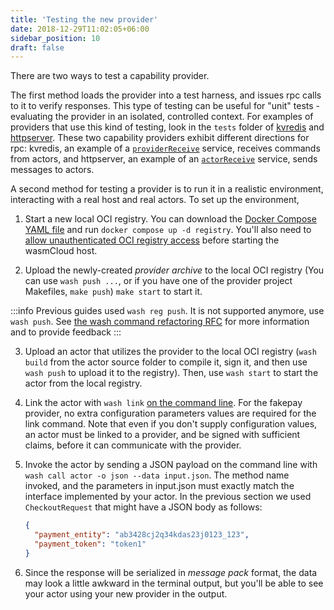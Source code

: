 ```yaml
---
title: 'Testing the new provider'
date: 2018-12-29T11:02:05+06:00
sidebar_position: 10
draft: false
---
```


<head>
  <meta name="robots" content="noindex" />
</head>

There are two ways to test a capability provider.

The first method loads the provider into a test harness, and issues rpc calls to it to verify responses. This type of testing can be useful for "unit" tests - evaluating the provider in an isolated, controlled context. For examples of providers that use this kind of testing, look in the `tests` folder of [kvredis](https://github.com/wasmCloud/capability-providers/tree/main/kvredis) and [httpserver](https://github.com/wasmCloud/capability-providers/tree/main/httpserver-rs). These two capability providers exhibit different directions for rpc: kvredis, an example of a [`providerReceive`](/docs/0.82/hosts/abis/wasmbus/interfaces/traits#wasmbus) service, receives commands from actors, and httpserver, an example of an [`actorReceive`](/docs/0.82/hosts/abis/wasmbus/interfaces/traits#wasmbus) service, sends messages to actors.

A second method for testing a provider is to run it in a realistic environment, interacting with a real host and real actors. To set up the environment,

1. Start a new local OCI registry. You can download the [Docker Compose YAML file](https://github.com/wasmCloud/wasmCloud/blob/main/examples/docker/docker-compose-full.yml) and run `docker compose up -d registry`. You'll also need to [allow unauthenticated OCI registry access](/docs/0.82/developer/workflow#allowing-unauthenticated-oci-registry-access) before starting the wasmCloud host.

1. Upload the newly-created _provider archive_ to the local OCI registry (You can use `wash push ...`, or if you have one of the provider project Makefiles, `make push`) `make start` to start it.

:::info
Previous guides used `wash reg push`. It is not supported anymore, use `wash push`.
See [the wash command refactoring RFC](https://github.com/wasmCloud/wash/issues/538) for more information and to provide feedback
:::

3. Upload an actor that utilizes the provider to the local OCI registry (`wash build` from the actor source folder to compile it, sign it, and then use `wash push` to upload it to the registry). Then, use `wash start` to start the actor from the local registry.
4. Link the actor with `wash link` [on the command line](/docs/0.82/developer/actors/run#add-a-link-definition). For the fakepay provider, no extra configuration parameters values are required for the link command. Note that even if you don't supply configuration values, an actor must be linked to a provider, and be signed with sufficient claims, before it can communicate with the provider.

5. Invoke the actor by sending a JSON payload on the command line with `wash call actor -o json --data input.json`. The method name invoked, and the parameters in input.json must exactly match the interface implemented by your actor. In the previous section we used `CheckoutRequest` that might have a JSON body as follows:

   ```json
   {
     "payment_entity": "ab3428cj2q34kdas23j0123_123",
     "payment_token": "token1"
   }
   ```

6. Since the response will be serialized in _message pack_ format, the data may look a little awkward in the terminal output, but you'll be able to see your actor using your new provider in the output.
